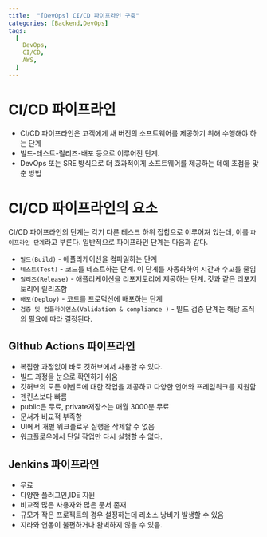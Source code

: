 ```yaml
---
title:  "[DevOps] CI/CD 파이프라인 구축"
categories: [Backend,DevOps]
tags:
  [
    DevOps,
    CI/CD,
    AWS,
  ] 
---
```


# CI/CD 파이프라인
* CI/CD 파이프라인은 고객에게 새 버전의 소프트웨어를 제공하기 위해 수행해야 하는 단계
* 빌드-테스트-릴리즈-배포 등으로 이루어진 단계.
* DevOps 또는 SRE 방식으로 더 효과적이게 소프트웨어를 제공하는 데에 초점을 맞춘 방법

# CI/CD 파이프라인의 요소
CI/CD 파이프라인의 단계는 각기 다른 테스크 하위 집합으로 이루어져 있는데, 이를 `파이프라인 단계`라고 부른다. 일반적으로 파이프라인 단계는 다음과 같다.
* `빌드(Build)` - 애플리케이션을 컴파일하는 단계
* `테스트(Test)` - 코드를 테스트하는 단계. 이 단계를 자동화하여 시간과 수고를 줄임
* `릴리즈(Release)` - 애플리케이션을 리포지토리에 제공하는 단계. 깃과 같은 리포지토리에 릴리즈함
* `배포(Deploy)` - 코드를 프로덕션에 배포하는 단계
* `검증 및 컴플라이언스(Validation & compliance )` - 빌드 검증 단계는 해당 조직의 필요에 따라 결정된다.  

## GIthub Actions 파이프라인
* 복잡한 과정없이 바로 깃허브에서 사용할 수 있다.
* 빌드 과정을 눈으로 확인하기 쉬움
* 깃허브의 모든 이벤트에 대한 작업을 제공하고 다양한 언어와 프레임워크를 지원함
* 젠킨스보다 빠름
* public은 무료, private저장소는 매월 3000분 무료
* 문서가 비교적 부족함
* UI에서 개별 워크플로우 실행을 삭제할 수 없음
* 워크플로우에서 단일 작업만 다시 실행할 수 없다.

## Jenkins 파이프라인
* 무료
* 다양한 플러그인,IDE 지원
* 비교적 많은 사용자와 많은 문서 존재 
* 규모가 작은 프로젝트의 경우 설정하는데 리소스 낭비가 발생할 수 있음
* 지라와 연동이 불편하거나 완벽하지 않을 수 있음.